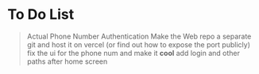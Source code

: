 # To Do List
> Actual Phone Number Authentication
> Make the Web repo a separate git and host it on vercel (or find out how to expose the port publicly)
> fix the ui for the phone num and make it __cool__
> add login and other paths after home screen